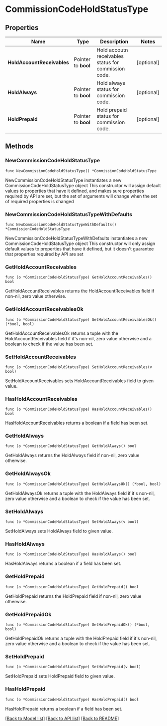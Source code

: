 # CommissionCodeHoldStatusType

## Properties

Name | Type | Description | Notes
------------ | ------------- | ------------- | -------------
**HoldAccountReceivables** | Pointer to **bool** | Hold accoutn receivables status for commission code. | [optional] 
**HoldAlways** | Pointer to **bool** | Hold always status for commission code. | [optional] 
**HoldPrepaid** | Pointer to **bool** | Hold prepaid status for commission code. | [optional] 

## Methods

### NewCommissionCodeHoldStatusType

`func NewCommissionCodeHoldStatusType() *CommissionCodeHoldStatusType`

NewCommissionCodeHoldStatusType instantiates a new CommissionCodeHoldStatusType object
This constructor will assign default values to properties that have it defined,
and makes sure properties required by API are set, but the set of arguments
will change when the set of required properties is changed

### NewCommissionCodeHoldStatusTypeWithDefaults

`func NewCommissionCodeHoldStatusTypeWithDefaults() *CommissionCodeHoldStatusType`

NewCommissionCodeHoldStatusTypeWithDefaults instantiates a new CommissionCodeHoldStatusType object
This constructor will only assign default values to properties that have it defined,
but it doesn't guarantee that properties required by API are set

### GetHoldAccountReceivables

`func (o *CommissionCodeHoldStatusType) GetHoldAccountReceivables() bool`

GetHoldAccountReceivables returns the HoldAccountReceivables field if non-nil, zero value otherwise.

### GetHoldAccountReceivablesOk

`func (o *CommissionCodeHoldStatusType) GetHoldAccountReceivablesOk() (*bool, bool)`

GetHoldAccountReceivablesOk returns a tuple with the HoldAccountReceivables field if it's non-nil, zero value otherwise
and a boolean to check if the value has been set.

### SetHoldAccountReceivables

`func (o *CommissionCodeHoldStatusType) SetHoldAccountReceivables(v bool)`

SetHoldAccountReceivables sets HoldAccountReceivables field to given value.

### HasHoldAccountReceivables

`func (o *CommissionCodeHoldStatusType) HasHoldAccountReceivables() bool`

HasHoldAccountReceivables returns a boolean if a field has been set.

### GetHoldAlways

`func (o *CommissionCodeHoldStatusType) GetHoldAlways() bool`

GetHoldAlways returns the HoldAlways field if non-nil, zero value otherwise.

### GetHoldAlwaysOk

`func (o *CommissionCodeHoldStatusType) GetHoldAlwaysOk() (*bool, bool)`

GetHoldAlwaysOk returns a tuple with the HoldAlways field if it's non-nil, zero value otherwise
and a boolean to check if the value has been set.

### SetHoldAlways

`func (o *CommissionCodeHoldStatusType) SetHoldAlways(v bool)`

SetHoldAlways sets HoldAlways field to given value.

### HasHoldAlways

`func (o *CommissionCodeHoldStatusType) HasHoldAlways() bool`

HasHoldAlways returns a boolean if a field has been set.

### GetHoldPrepaid

`func (o *CommissionCodeHoldStatusType) GetHoldPrepaid() bool`

GetHoldPrepaid returns the HoldPrepaid field if non-nil, zero value otherwise.

### GetHoldPrepaidOk

`func (o *CommissionCodeHoldStatusType) GetHoldPrepaidOk() (*bool, bool)`

GetHoldPrepaidOk returns a tuple with the HoldPrepaid field if it's non-nil, zero value otherwise
and a boolean to check if the value has been set.

### SetHoldPrepaid

`func (o *CommissionCodeHoldStatusType) SetHoldPrepaid(v bool)`

SetHoldPrepaid sets HoldPrepaid field to given value.

### HasHoldPrepaid

`func (o *CommissionCodeHoldStatusType) HasHoldPrepaid() bool`

HasHoldPrepaid returns a boolean if a field has been set.


[[Back to Model list]](../README.md#documentation-for-models) [[Back to API list]](../README.md#documentation-for-api-endpoints) [[Back to README]](../README.md)


